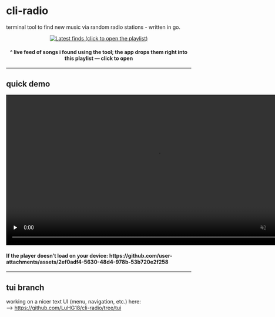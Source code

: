# cli-radio

terminal tool to find new music via random radio stations - written in go.

<div align="center">
  <a href="https://lucasg.pythonanywhere.com/link">
    <img
      alt="Latest finds (click to open the playlist)"
      src="https://wispy-bread-7719.luhgoldfarb-f42.workers.dev/?n=50&cols=10&size=112&gap=10&r=16"
    />
  </a>
  <br/>
  <h4>^ live feed of songs i found using the tool; the app drops them right into this playlist — click to open</h4>
</div>

---

## quick demo

<video src="https://github.com/user-attachments/assets/2ef0adf4-5630-48d4-978b-53b720e2f258"
       width="820" controls muted playsinline preload="none"></video>

<h4>If the player doesn’t load on your device: https://github.com/user-attachments/assets/2ef0adf4-5630-48d4-978b-53b720e2f258</h4>

---

## tui branch

working on a nicer text UI (menu, navigation, etc.) here:  
--> https://github.com/LuHG18/cli-radio/tree/tui
